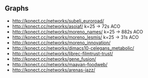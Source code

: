 

## Graphs

* http://konect.cc/networks/subelj_euroroad/
* http://konect.cc/networks/asoiaf/ k=25 -> 72s ACO
* http://konect.cc/networks/moreno_names/  k=25 -> 882s ACO
* http://konect.cc/networks/moreno_lesmis/ k=25 -> 31s ACO
* http://konect.cc/networks/moreno_innovation/ 
* http://konect.cc/networks/dimacs10-celegans_metabolic/
* http://konect.cc/networks/librec-filmtrust-trust/
* http://konect.cc/networks/gene_fusion/
* http://konect.cc/networks/maayan-foodweb/
* http://konect.cc/networks/arenas-jazz/

